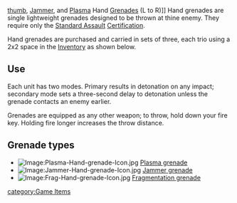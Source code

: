 [thumb](image:Hand-grenades.jpg "wikilink"),
[Jammer](Jammer_grenade "wikilink"), and
[Plasma](Plasma_grenade "wikilink") Hand [Grenades](Grenade "wikilink")
(L to R)\]\] Hand grenades are single lightweight grenades designed to
be thrown at thine enemy. They require only the [Standard
Assault](Standard_Assault "wikilink")
[Certification](Certification "wikilink").

Hand grenades are purchased and carried in sets of three, each trio
using a 2x2 space in the [Inventory](Inventory "wikilink") as shown
below.

## Use

Each unit has two modes. Primary results in detonation on any impact;
secondary mode sets a three-second delay to detonation unless the
grenade contacts an enemy earlier.

Grenades are equipped as any other weapon; to throw, hold down your fire
key. Holding fire longer increases the throw distance.

## Grenade types

-   ![Image:Plasma-Hand-grenade-Icon.jpg](Plasma-Hand-grenade-Icon.jpg "fig:Image:Plasma-Hand-grenade-Icon.jpg")
    [Plasma grenade](Plasma_grenade "wikilink")
-   ![Image:Jammer-Hand-grenade-Icon.jpg](Jammer-Hand-grenade-Icon.jpg "fig:Image:Jammer-Hand-grenade-Icon.jpg")
    [Jammer grenade](Jammer_grenade "wikilink")
-   ![Image:Frag-Hand-grenade-Icon.jpg](Frag-Hand-grenade-Icon.jpg "fig:Image:Frag-Hand-grenade-Icon.jpg")
    [Fragmentation grenade](Fragmentation_grenade "wikilink")

[category:Game Items](category:Game_Items "wikilink")